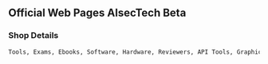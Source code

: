 ## Official Web Pages AlsecTech Beta 
### Shop Details
```diff
Tools, Exams, Ebooks, Software, Hardware, Reviewers, API Tools, Graphic Design, Website Design, Online Assistant, Government Assistant, CV Resume Premium Design  
```
